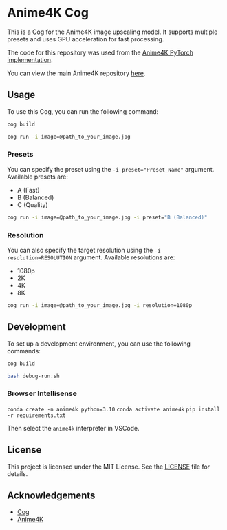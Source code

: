 # Anime4K Cog
This is a [Cog](https://cog.run/) for the Anime4K image upscaling model. It supports multiple presets and uses GPU acceleration for fast processing.

The code for this repository was used from the [Anime4K PyTorch implementation](https://colab.research.google.com/drive/11xAn4fyAUJPZOjrxwnL2ipl_1DGGegkB).

You can view the main Anime4K repository [here](https://github.com/bloc97/Anime4K).

## Usage
To use this Cog, you can run the following command:

```bash
cog build
```

```bash
cog run -i image=@path_to_your_image.jpg 
```

### Presets
You can specify the preset using the `-i preset="Preset_Name"` argument. Available presets are:
- A (Fast)
- B (Balanced)
- C (Quality)

```bash
cog run -i image=@path_to_your_image.jpg -i preset="B (Balanced)"
```

### Resolution
You can also specify the target resolution using the `-i resolution=RESOLUTION` argument. Available resolutions are:
- 1080p
- 2K
- 4K
- 8K

```bash
cog run -i image=@path_to_your_image.jpg -i resolution=1080p
```

## Development
To set up a development environment, you can use the following commands:
```bash
cog build
```

```bash
bash debug-run.sh
```

### Browser Intellisense

`conda create -n anime4k python=3.10`
`conda activate anime4k`
`pip install -r requirements.txt`

Then select the `anime4k` interpreter in VSCode.


## License
This project is licensed under the MIT License. See the [LICENSE](LICENSE) file for details.

## Acknowledgements
- [Cog](https://cog.run/)
- [Anime4K](https://github.com/bloc97/Anime4K)